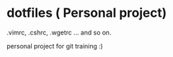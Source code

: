 # dotfiles ( Personal project)
.vimrc, .cshrc, .wgetrc ... and so on.

personal project for git training :)


